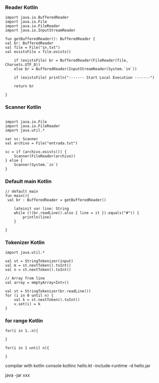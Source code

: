 ### Reader Kotlin

```
import java.io.BufferedReader
import java.io.File
import java.io.FileReader
import java.io.InputStreamReader

fun getBufferedReader(): BufferedReader {
val br: BufferedReader
val file = File("in.txt")
val existsFile = file.exists()

    if (existsFile) br = BufferedReader(FileReader(file, Charsets.UTF_8))
    else br = BufferedReader(InputStreamReader(System.`in`))

    if (existsFile) println("------- Start Local Execution -------")

    return br

}
```

### Scanner Kotlin

```

import java.io.File
import java.io.FileReader
import java.util.*

var sc: Scanner
val archivo = File("entrada.txt")

sc = if (archivo.exists()) {
    Scanner(FileReader(archivo))
} else {
    Scanner(System.`in`)
}
```

### Default main Kotlin

```
// default main
fun main(){
 val br : BufferedReader = getBufferedReader()

    lateinit var line: String
    while (!(br.readLine().also { line = it }).equals("#")) {
        println(line)
    }

}

```

### Tokenizer Kotlin

```
import java.util.*

val st = StringTokenizer(input)
val m = st.nextToken().toInt()
val n = st.nextToken().toInt()

// Array from line
val array = emptyArray<Int>()

val st = StringTokenizer(br.readLine())
for (i in 0 until n) {
    val k = st.nextToken().toInt()
    v.set(i) = k
}
```

### for range Kotlin

```
for(i in 1..n){

}

for(i in 1 until n){

}
```

compilar with kotlin console
kotlinc hello.kt -include-runtime -d hello.jar

java -jar xxx

